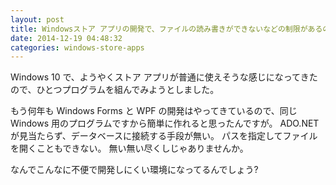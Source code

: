 ```yaml
---
layout: post
title: Windowsストア アプリの開発で、ファイルの読み書きができないなどの制限があるのはなぜでしょう?
date: 2014-12-19 04:48:32
categories: windows-store-apps
---
```

<!-- {% raw %} -->
<p>Windows 10 で、ようやくストア アプリが普通に使えそうな感じになってきたので、ひとつプログラムを組んでみようとしました。</p>

<p>もう何年も Windows Forms と WPF の開発はやってきているので、同じ Windows 用のプログラムですから簡単に作れると思ったんですが。 ADO.NET が見当たらず、データベースに接続する手段が無い。 パスを指定してファイルを開くこともできない。 無い無い尽くしじゃありませんか。</p>

<p>なんでこんなに不便で開発しにくい環境になってるんでしょう?</p>
<!-- {% endraw %} -->
